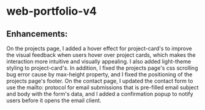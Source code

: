 # web-portfolio-v4
## Enhancements:
On the projects page, I added a hover effect for project-card's to improve the visual feedback when users hover over project cards, which makes the interaction more intuitive and visually appealing. I also added light-theme styling to project-card's. In addition, I fixed the projects page's css scrolling bug error cause by max-height property, and I fixed the positioning of the projects page's footer. On the contact page, I updated the contact form to use the mailto: protocol for email submissions that is pre-filled email subject and body with the form's data, and I added a confirmation popup to notify users before it opens the email client.
